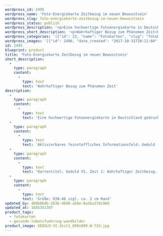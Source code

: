 ```yaml
---
wordpress_id: 2495
wordpress_name: 'Foto-Energiekarte Zeitbezug im neuen Bewusstsein'
wordpress_slug: foto-energiekarte-zeitbezug-im-neuen-bewusstsein
wordpress_status: publish
wordpress_description: '<p>Eine hochwertige Fotoenergiekarte in Deutschland gedruckt und in Handarbeit laminiert.  Sie ist in Postkartengröße (DIN-A6) gut zu transportieren und kann auch auf den Körper aufgelegt werden.</p><p>Aktivierbares feinstoffliches Informationsfeld: Geduld - Neuer Zeitbezug - Sein - Zeit: Die eigenen Bezüge zum Phänomen Zeit überdenken und zu einem neuen, wahrhaftigen Zeitbezug gelangen. Zeit im sogenannten Neuen Bewusstsein erfahren.</p><p>Kartentitel: Geduld VI, Zeit 1: Wahrhaftiger Zeitbezug. Reihe: Geduld. Schwingungsebene: Türkis</p><p>Größe: DIN-A6 zzgl. ca. 2 cm Rand<br />Andere Formate sind individuell für Sie innerhalb weniger Tage herstellbar. Bitte kontaktieren Sie uns hierfür unter <a href="mailto:info@elvedenverlag.de">info@elvedenverlag.de</a>.</p><p><a href="https://my.feenbaum.de/anwendung-energiebilder-foto-laminiert/">Anwendungshinweise</a>      <a href="https://my.feenbaum.de/produktinformationen-fotokarten/">Produktinformationen</a></p>'
wordpress_short_description: '<p>Wahrhaftiger Bezug zum Phänomen Zeit<br /><em>Hinweis: Das Wasserzeichen „Elveden Verlag Energiebild“ wird nicht mit gedruckt</em></p>'
wordpress_categories: '[{"id": 23, "name": "Fotokarten", "slug": "fotokarten"}, {"id": 41, "name": "Gesunde Lebensf\u00fchrung", "slug": "gesunde-lebensfuehrung-wandbilder"}]'
wordpress_images: '[{"id": 2496, "date_created": "2017-10-31T20:11:04", "date_created_gmt": "2017-10-31T18:11:04", "date_modified": "2017-10-31T20:11:04", "date_modified_gmt": "2017-10-31T18:11:04", "src": "https://my.feenbaum.de/wp-content/uploads/2017/10/GEDULD-VI-Zeit1_800x800-W-72d.jpg", "name": "GEDULD-VI-Zeit1_800x800-W-72d", "alt": ""}]'
id: 2495
blueprint: product
title: 'Foto-Energiekarte Zeitbezug im neuen Bewusstsein'
short_description:
  -
    type: paragraph
    content:
      -
        type: text
        text: 'Wahrhaftiger Bezug zum Phänomen Zeit'
description:
  -
    type: paragraph
    content:
      -
        type: text
        text: 'Eine hochwertige Fotoenergiekarte in Deutschland gedruckt und in Handarbeit laminiert.  Sie ist in Postkartengröße (DIN-A6) gut zu transportieren und kann auch auf den Körper aufgelegt werden.'
  -
    type: paragraph
    content:
      -
        type: text
        text: 'Aktivierbares feinstoffliches Informationsfeld: Geduld - Neuer Zeitbezug - Sein - Zeit: Die eigenen Bezüge zum Phänomen Zeit überdenken und zu einem neuen, wahrhaftigen Zeitbezug gelangen. Zeit im sogenannten Neuen Bewusstsein erfahren.'
  -
    type: paragraph
    content:
      -
        type: text
        text: 'Kartentitel: Geduld VI, Zeit 1: Wahrhaftiger Zeitbezug. Reihe: Geduld. Schwingungsebene: Türkis'
  -
    type: paragraph
    content:
      -
        type: text
        text: 'Größe: DIN-A6 zzgl. ca. 2 cm Rand'
updated_by: 489b06db-283b-4690-a50e-8a3ba37dc968
updated_at: 1685351307
product_tags:
  - fotokarten
  - gesunde-lebensfuehrung-wandbilder
product_image: GEDULD-VI-Zeit1_800x800-W-72d.jpg
---
```

